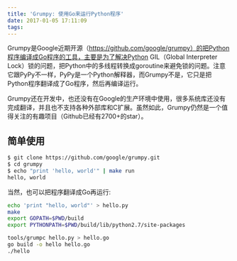 ```yaml
---
title: 'Grumpy: 使用Go来运行Python程序'
date: 2017-01-05 17:11:09
tags:
---
```


Grumpy是Google近期开源（https://github.com/google/grumpy）的把Python程序编译成Go程序的工具，主要是为了解决Python GIL（Global Interpreter Lock）锁的问题，把Python中的多线程转换成goroutine来避免锁的问题。注意它跟PyPy不一样，PyPy是一个Python解释器，而Grumpy不是，它只是把Python程序翻译成了Go程序，然后再编译运行。

Grumpy还在开发中，也还没有在Google的生产环境中使用，很多系统库还没有完成翻译，并且也不支持各种外部库和C扩展。虽然如此，Grumpy仍然是一个值得关注的有趣项目（Github已经有2700+的star）。

## 简单使用

```sh
$ git clone https://github.com/google/grumpy.git
$ cd grumpy
$ echo "print 'hello, world'" | make run
hello, world
```

当然，也可以把程序翻译成Go再运行:

```sh
echo 'print "hello, world"' > hello.py
make
export GOPATH=$PWD/build
export PYTHONPATH=$PWD/build/lib/python2.7/site-packages

tools/grumpc hello.py > hello.go
go build -o hello hello.go
./hello
```

